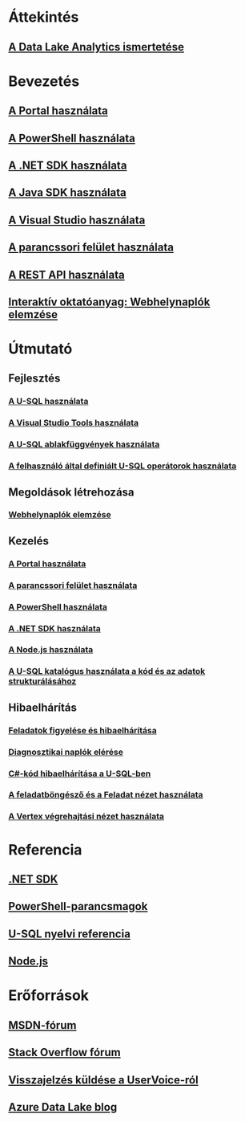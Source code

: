 # Áttekintés
## [A Data Lake Analytics ismertetése](data-lake-analytics-overview.md)

# Bevezetés
## [A Portal használata](data-lake-analytics-get-started-portal.md)
## [A PowerShell használata](data-lake-analytics-get-started-powershell.md)
## [A .NET SDK használata](data-lake-analytics-get-started-net-sdk.md)
## [A Java SDK használata](data-lake-analytics-get-started-java-sdk.md)
## [A Visual Studio használata](data-lake-analytics-data-lake-tools-get-started.md)
## [A parancssori felület használata](data-lake-analytics-get-started-cli.md)
## [A REST API használata](data-lake-analytics-get-started-rest-api.md)
## [Interaktív oktatóanyag: Webhelynaplók elemzése](data-lake-analytics-use-interactive-tutorials.md)

# Útmutató
## Fejlesztés
### [A U-SQL használata](data-lake-analytics-u-sql-get-started.md)
### [A Visual Studio Tools használata](data-lake-analytics-data-lake-tools-get-started.md)
### [A U-SQL ablakfüggvények használata](data-lake-analytics-use-window-functions.md)
### [A felhasználó által definiált U-SQL operátorok használata](data-lake-analytics-u-sql-develop-user-defined-operators.md)

## Megoldások létrehozása
### [Webhelynaplók elemzése](data-lake-analytics-analyze-weblogs.md)

## Kezelés
### [A Portal használata](data-lake-analytics-manage-use-portal.md)
### [A parancssori felület használata](data-lake-analytics-manage-use-cli.md)
### [A PowerShell használata](data-lake-analytics-manage-use-powershell.md)
### [A .NET SDK használata](data-lake-analytics-manage-use-dotnet-sdk.md)
### [A Node.js használata](data-lake-analytics-manage-use-nodejs.md)
### [A U-SQL katalógus használata a kód és az adatok strukturálásához](data-lake-analytics-use-u-sql-catalog.md)

## Hibaelhárítás
### [Feladatok figyelése és hibaelhárítása](data-lake-analytics-monitor-and-troubleshoot-jobs-tutorial.md)
### [Diagnosztikai naplók elérése](data-lake-analytics-diagnostic-logs.md)
### [C#-kód hibaelhárítása a U-SQL-ben](data-lake-analytics-debug-u-sql-jobs.md)
### [A feladatböngésző és a Feladat nézet használata](data-lake-analytics-data-lake-tools-view-jobs.md)
### [A Vertex végrehajtási nézet használata](data-lake-analytics-data-lake-tools-use-vertex-execution-view.md)

# Referencia
## [.NET SDK](https://msdn.microsoft.com/library/azure/mt572197(Azure.100).aspx)
## [PowerShell-parancsmagok](https://msdn.microsoft.com/library/azure/mt607124.aspx)
## [U-SQL nyelvi referencia](https://msdn.microsoft.com/library/azure/mt591959(Azure.100).aspx)
## [Node.js](https://www.npmjs.com/package/azure-arm-datalake-analytics)


# Erőforrások
## [MSDN-fórum](https://social.msdn.microsoft.com/Forums/home?forum=AzureDataLake)
## [Stack Overflow fórum](http://stackoverflow.com/questions/tagged/azure-data-lake)
## [Visszajelzés küldése a UserVoice-ról](https://feedback.azure.com/forums/327234-data-lake)
## [Azure Data Lake blog](https://blogs.msdn.microsoft.com/azuredatalake/)


<!--HONumber=Nov16_HO2-->


